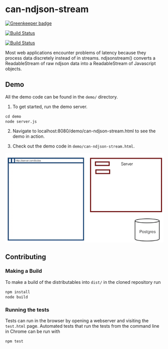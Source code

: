 # can-ndjson-stream

[![Greenkeeper badge](https://badges.greenkeeper.io/canjs/can-ndjson-stream.svg)](https://greenkeeper.io/)

[![Build Status](https://travis-ci.org/canjs/can-ndjson-stream.png?branch=master)](https://travis-ci.org/canjs/can-ndjson-stream)

[![Build Status](https://saucelabs.com/browser-matrix/can-ndjson-stream.svg)](https://saucelabs.com/beta/builds/270fe2884b8940f68684fae62c89c39e)


Most web applications encounter problems of latency because they process data discretely instead of in streams. ndjsonstream() converts a ReadableStream of raw ndjson data into a ReadableStream of Javascript objects.

## Demo

All the demo code can be found in the `demo/` directory. 

1. To get started, run the demo server.

```shell
cd demo
node server.js
```

2. Navigate to localhost:8080/demo/can-ndjson-stream.html to see the demo in action.

3. Check out the demo code in `demo/can-ndjson-stream.html`.

![ndjsonStream Visual](ndjsonStream.gif)


## Contributing

### Making a Build

To make a build of the distributables into `dist/` in the cloned repository run

```
npm install
node build
```

### Running the tests

Tests can run in the browser by opening a webserver and visiting the `test.html` page.
Automated tests that run the tests from the command line in Chrome can be run with

```
npm test
```
